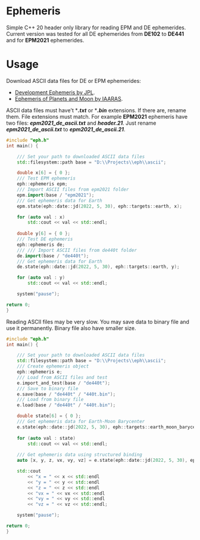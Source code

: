 # Ephemeris
Simple C++ 20 header only library for reading EPM and DE ephemerides. Current version was tested for all DE ephemerides from **DE102** to **DE441** and for **EPM2021** ephemerides.

# Usage
Download ASCII data files for DE or EPM ephemerides:
* [Development Ephemeris by JPL](https://ssd.jpl.nasa.gov/ftp/eph/planets/ascii/ "Jet Propulsion Laboratory (JPL)").
* [Ephemeris of Planets and Moon by IAARAS](https://ftp.iaaras.ru/pub/epm/EPM2021/DE/ "Institute of Applied Astronomy of the Russian Academy of Sciences (IAARAS)").

ASCII data files must have't ****.txt*** or ****.bin*** extensions. If there are, rename them. File extensions must match. For example **EPM2021** ephemeris have two files: ***epm2021_de_ascii.txt*** and ***header.21***. Just rename ***epm2021_de_ascii.txt*** to ***epm2021_de_ascii.21***. 

```cpp
#include "eph.h"
int main() {

	/// Set your path to downloaded ASCII data files 
	std::filesystem::path base = "D:\\Projects\\eph\\ascii";

	double x[6] = { 0 };
	/// Test EPM ephemeris
	eph::ephemeris epm;
	/// Import ASCII files from epm2021 folder
	epm.import(base / "epm2021");
	/// Get ephemeris data for Earth
	epm.state(eph::date::jd(2022, 5, 30), eph::targets::earth, x);

	for (auto val : x)
		std::cout << val << std::endl; 
	
	double y[6] = { 0 };
	/// Test DE ephemeris
	eph::ephemeris de;
	/// /// Import ASCII files from de440t folder
	de.import(base / "de440t");
	/// Get ephemeris data for Earth
	de.state(eph::date::jd(2022, 5, 30), eph::targets::earth, y);

	for (auto val : y)
		std::cout << val << std::endl;

	system("pause");

return 0;
}
```

Reading ASCII files may be very slow. You may save data to binary file and use it permanently. Binary file also have smaller size.
```cpp
#include "eph.h"
int main() {

	/// Set your path to downloaded ASCII data files 
	std::filesystem::path base = "D:\\Projects\\eph\\ascii";	
	/// Create ephemeris object
	eph::ephemeris e;
	/// Load from ASCII files and test
	e.import_and_test(base / "de440t");
	/// Save to binary file
	e.save(base / "de440t" / "440t.bin");
	/// Load from binary file
	e.load(base / "de440t" / "440t.bin");

	double state[6] = { 0 };
	/// Get ephemeris data for Earth-Moon Barycenter
	e.state(eph::date::jd(2022, 5, 30), eph::targets::earth_moon_barycenter, state);
	
	for (auto val : state)
		std::cout << val << std::endl;
	
	/// Get ephemeris data using structured binding
	auto [x, y, z, vx, vy, vz] = e.state(eph::date::jd(2022, 5, 30), eph::targets::moon);

	std::cout 
		<< "x = " << x << std::endl
		<< "y = " << y << std::endl
		<< "z = " << z << std::endl
		<< "vx = " << vx << std::endl
		<< "vy = " << vy << std::endl
		<< "vz = " << vz << std::endl;	

	system("pause");

return 0;
}
```
